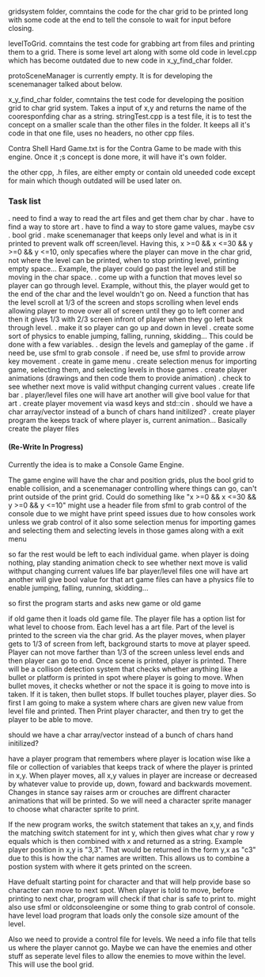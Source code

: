 gridsystem folder, comntains the code for the char grid to be printed long with some code at the end to tell the console to wait for input before closing.

levelToGrid. comntains the test code for grabbing art from files and printing them to a grid. There is some level art along with some old code in level.cpp which has become outdated due to new code in x_y_find_char folder.

protoSceneManager is currently empty. It is for developing the scenemanager talked about below.

x_y_find_char folder, comntains the test code for developing the position grid to char grid system. Takes a input of x,y and returns the name of the cooresponfding char as a string. stringTest.cpp is a test file, it is to test the concept on a smaller scale than the other files in the folder. It keeps all it's code in that one file, uses no headers, no other cpp files.

Contra Shell Hard Game.txt is for the Contra Game to be made with this engine. Once it ;s concept is done more, it will have it's own folder.

the other cpp, .h files, are either empty or contain old uneeded code except for main which though outdated will be used later on.

### Task list
. need to find a way to read the art files and get them char by char
. have to find a way to store art
. have to find a way to store game values, maybe csv
. bool grid
. make scenemanager that keeps only level and what is in it printed to prevent walk off screen/level. Having this, x >=0 && x <=30 && y >=0 && y <=10, only specafies where the player can move in the char grid, not where the level can be printed, when to stop printing level, printing empty space... Example, the player could go past the level and still be moving in the char space.
. come up with a function that moves level so player can go through level. Example, without this, the player would get to the end of the char and the level wouldn't go on. Need a function that has the level scroll at 1/3 of the screen and stops scrolling when level ends allowing player to move over all of screen until they go to left corner and then it gives 1/3 with 2/3 screen infront of player when they go left back through level.
. make it so player can go up and down in level
. create some sort of physics to enable jumping, falling, running, skidding... This could be done with a few variables.
. design the levels and gameplay of the game
. if need be, use sfml to grab console
. if need be, use sfml to provide arrow key movement
. create in game menu
. create selection menus for importing game, selecting them, and selecting levels in those games 
. create player animations (drawings and then code them to provide animation)
. check to see whether next move is valid withput changing current values
. create life bar
. player/level files one will have art another will give bool value for that art
. create player movement via wasd keys and std::cin
. should we have a char array/vector instead of a bunch of chars hand initilized?
. create player program the keeps track of where player is, current animation... Basically create the player files

#### (Re-Write In Progress)

Currently the idea is to make a Console Game Engine.

The game engine will have the char and position grids, plus the bool grid to enable collision,
and a scenemanager controlling where things can go, can't print outside of the print grid. Could do something like "x >=0 && x <=30 && y >=0 && y <=10"
might use a header file from sfml to grab control of the console due to we might have print speed issues due to how consoles work unless we grab control of it 
also some selection menus for importing games and selecting them and selecting levels in those games 
along with a exit menu

so far the rest would be left to each individual game.
when player is doing nothing, play standing animation
check to see whether next move is valid withput changing current values
life bar
player/level files one will have art another will give bool value for that art
game files can have a physics file to enable jumping, falling, running, skidding...

so first the program starts and asks new game or old game

if old game then it loads old game file.
The player file has a option list for what level to choose from.
Each level has a art file. Part of the level is printed to the screen via the char grid. 
As the player moves, when player gets to 1/3 of screen from left, background starts to move at player speed. 
Player can not move farther than 1/3 of the screen unless level ends and then player can go to end.
Once scene is printed, player is printed. There will be a collison detection system that checks whether anything like a bullet or platform is printed in spot where player is going to move. 
When bullet moves, it checks whether or not the space it is going to move into is taken. If it is taken, then bullet stops. If bullet touches player, player dies.
So first I am going to make a system where chars are given new value from level file and printed. Then Print player character, and then try to get the player to be able to move.

should we have a char array/vector instead of a bunch of chars hand initilized?

have a player program that remembers where player is location wise like a file or collection of variables that keeps track of where the player is printed in x,y. When player moves, all x,y values in player are increase or decreased by whatever value to provide up, down, foward and backwards movement. Changes in stance say raises arm or crouches are diffrent character animations that will be printed. So we will need a character sprite manager to choose what character sprite to print.

If the new program works, the switch statement that takes an x,y, and finds the matching switch statement for int y, which then gives what char y row y equals which is then combined with x and returned as a string. Example player position in x,y is "3,3". That would be returned in the form y,x as "c3" due to this is how the char names are written. This allows us to combine a postion system with where it gets printed on the screen.

Have defualt starting point for character and that will help provide base so character can move to next spot. 
When player is told to move, before printing to next char, program will check if that char is safe to print to.
might also use sfml or oldconsoleengine or some thing to grab control of console.
have level load program that loads only the console size amount of the level.

Also we need to provide a control file for levels. We need a info file that tells us where the player cannot go. Maybe we can have the enemies and other stuff as seperate level files to allow the enemies to move within the level. This will use the bool grid.